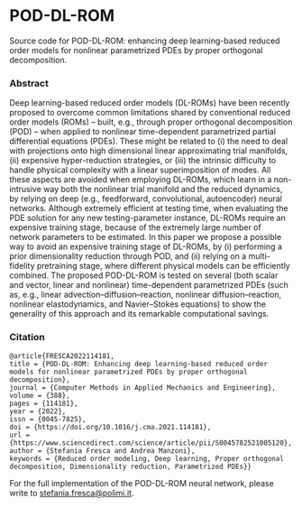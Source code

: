# POD-DL-ROM

Source code for POD-DL-ROM: enhancing deep learning-based reduced order models for nonlinear parametrized PDEs by proper orthogonal decomposition. 

### Abstract
Deep learning-based reduced order models (DL-ROMs) have been recently proposed to overcome common limitations shared by conventional reduced order models (ROMs) – built, e.g., through proper orthogonal decomposition (POD) – when applied to nonlinear time-dependent parametrized partial differential equations (PDEs). These might be related to (i) the need to deal with projections onto high dimensional linear approximating trial manifolds, (ii) expensive hyper-reduction strategies, or (iii) the intrinsic difficulty to handle physical complexity with a linear superimposition of modes. All these aspects are avoided when employing DL-ROMs, which learn in a non-intrusive way both the nonlinear trial manifold and the reduced dynamics, by relying on deep (e.g., feedforward, convolutional, autoencoder) neural networks. Although extremely efficient at testing time, when evaluating the PDE solution for any new testing-parameter instance, DL-ROMs require an expensive training stage, because of the extremely large number of network parameters to be estimated. In this paper we propose a possible way to avoid an expensive training stage of DL-ROMs, by (i) performing a prior dimensionality reduction through POD, and (ii) relying on a multi-fidelity pretraining stage, where different physical models can be efficiently combined. The proposed POD-DL-ROM is tested on several (both scalar and vector, linear and nonlinear) time-dependent parametrized PDEs (such as, e.g., linear advection–diffusion–reaction, nonlinear diffusion–reaction, nonlinear elastodynamics, and Navier–Stokes equations) to show the generality of this approach and its remarkable computational savings.

### Citation
```
@article{FRESCA2022114181,
title = {POD-DL-ROM: Enhancing deep learning-based reduced order models for nonlinear parametrized PDEs by proper orthogonal decomposition},
journal = {Computer Methods in Applied Mechanics and Engineering},
volume = {388},
pages = {114181},
year = {2022},
issn = {0045-7825},
doi = {https://doi.org/10.1016/j.cma.2021.114181},
url = {https://www.sciencedirect.com/science/article/pii/S0045782521005120},
author = {Stefania Fresca and Andrea Manzoni},
keywords = {Reduced order modeling, Deep learning, Proper orthogonal decomposition, Dimensionality reduction, Parametrized PDEs}}
```

For the full implementation of the POD-DL-ROM neural network, please write to stefania.fresca@polimi.it.
